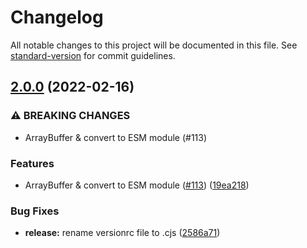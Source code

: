 # Changelog

All notable changes to this project will be documented in this file. See [standard-version](https://github.com/conventional-changelog/standard-version) for commit guidelines.

## [2.0.0](https://github.com/hertzg/node-bx/compare/v1.1.1...v2.0.0) (2022-02-16)


### ⚠ BREAKING CHANGES

* ArrayBuffer & convert to ESM module (#113)

### Features

* ArrayBuffer & convert to ESM module ([#113](https://github.com/hertzg/node-bx/issues/113)) ([19ea218](https://github.com/hertzg/node-bx/commit/19ea218b890f9c306c913b1f2885410b8ca0c310))


### Bug Fixes

* **release:** rename versionrc file to .cjs ([2586a71](https://github.com/hertzg/node-bx/commit/2586a7182eb18bd6d16174a94c404068bcfe19d0))
